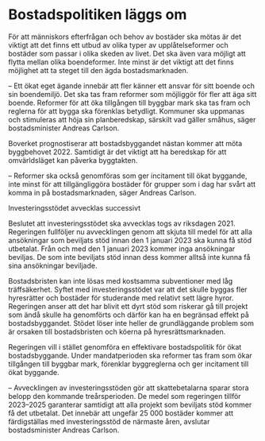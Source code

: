 # Bostadspolitiken läggs om

För att människors efterfrågan och behov av bostäder ska mötas är det viktigt att det finns ett utbud av olika typer av upplåtelseformer och bostäder som passar i olika skeden av livet. Det ska även vara möjligt att flytta mellan olika boendeformer. Inte minst är det viktigt att det finns möjlighet att ta steget till den ägda bostadsmarknaden.

– Ett ökat eget ägande innebär att fler känner ett ansvar för sitt boende och sin boendemiljö. Det ska tas fram reformer som möjliggör för fler att äga sitt boende. Reformer för att öka tillgången till byggbar mark ska tas fram och reglerna för att bygga ska förenklas betydligt. Kommuner ska uppmanas och stimuleras att höja sin planberedskap, särskilt vad gäller småhus, säger bostadsminister Andreas Carlson.

Boverket prognostiserar att bostadsbyggandet nästan kommer att möta byggbehovet 2022. Samtidigt är det viktigt att ha beredskap för att omvärldsläget kan påverka byggtakten.

– Reformer ska också genomföras som ger incitament till ökat byggande, inte minst för att tillgängliggöra bostäder för grupper som i dag har svårt att komma in på bostadsmarknaden, säger Andreas Carlson.

Investeringsstödet avvecklas successivt

Beslutet att investeringsstödet ska avvecklas togs av riksdagen 2021. Regeringen fullföljer nu avvecklingen genom att skjuta till medel för att alla ansökningar som beviljats stöd innan den 1 januari 2023 ska kunna få stöd utbetalat. Från och med den 1 januari 2023 kommer inga ansökningar beviljas. De som inte beviljats stöd innan dess kommer alltså inte kunna få sina ansökningar beviljade.

Bostadsbristen kan inte lösas med kostsamma subventioner med låg träffsäkerhet. Syftet med investeringsstödet var att det skulle byggas fler hyresrätter och bostäder för studerande med relativt sett lägre hyror. Regeringen anser att det har blivit ett dyrt stöd som riskerar gå till projekt som ändå skulle ha genomförts och därför kan ha en begränsad effekt på bostadsbyggandet. Stödet löser inte heller de grundläggande problem som är orsaken till bostadsbristen och köerna på hyresrättsmarknaden.

Regeringen vill i stället genomföra en effektivare bostadspolitik för ökat bostadsbyggande. Under mandatperioden ska reformer tas fram som ökar tillgången till byggbar mark, förenklar byggreglerna och ger incitament till ökat byggande.

– Avvecklingen av investeringsstöden gör att skattebetalarna sparar stora belopp den kommande treårsperioden. De medel som regeringen tillför 2023–2025 garanterar samtidigt att alla projekt som beviljats stöd kommer få det utbetalat. Det innebär att ungefär 25 000 bostäder kommer att färdigställas med investeringsstöd de närmaste åren, avslutar bostadsminister Andreas Carlson.
